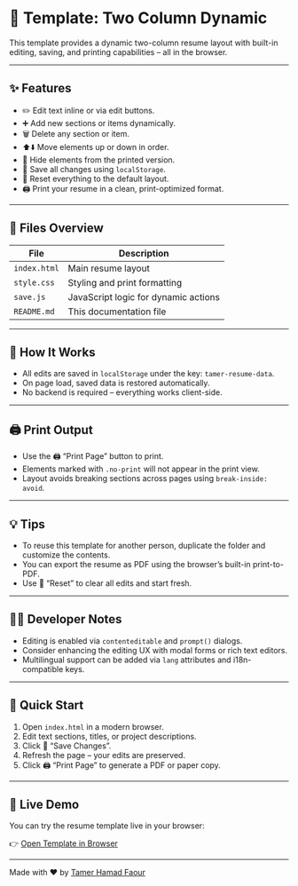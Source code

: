 # 📄 Template: Two Column Dynamic

This template provides a dynamic two-column resume layout with built-in editing, saving, and printing capabilities – all in the browser.

---

## ✨ Features

- ✏️ Edit text inline or via edit buttons.
- ➕ Add new sections or items dynamically.
- 🗑️ Delete any section or item.
- ⬆️⬇️ Move elements up or down in order.
- 🙈 Hide elements from the printed version.
- 💾 Save all changes using `localStorage`.
- 🧹 Reset everything to the default layout.
- 🖨️ Print your resume in a clean, print-optimized format.

---

## 📁 Files Overview

| File            | Description                          |
|-----------------|--------------------------------------|
| `index.html`    | Main resume layout                   |
| `style.css`     | Styling and print formatting         |
| `save.js`       | JavaScript logic for dynamic actions |
| `README.md`     | This documentation file              |

---

## 🧠 How It Works

- All edits are saved in `localStorage` under the key: `tamer-resume-data`.
- On page load, saved data is restored automatically.
- No backend is required – everything works client-side.

---

## 🖨️ Print Output

- Use the 🖨️ “Print Page” button to print.
- Elements marked with `.no-print` will not appear in the print view.
- Layout avoids breaking sections across pages using `break-inside: avoid`.

---

## 💡 Tips

- To reuse this template for another person, duplicate the folder and customize the contents.
- You can export the resume as PDF using the browser’s built-in print-to-PDF.
- Use 🧹 “Reset” to clear all edits and start fresh.

---

## 🧑‍💻 Developer Notes

- Editing is enabled via `contenteditable` and `prompt()` dialogs.
- Consider enhancing the editing UX with modal forms or rich text editors.
- Multilingual support can be added via `lang` attributes and i18n-compatible keys.

---

## 🧪 Quick Start

1. Open `index.html` in a modern browser.
2. Edit text sections, titles, or project descriptions.
3. Click 💾 “Save Changes”.
4. Refresh the page – your edits are preserved.
5. Click 🖨️ “Print Page” to generate a PDF or paper copy.

---

## 🔗 Live Demo

You can try the resume template live in your browser:

👉 [Open Template in Browser](https://tameronline.github.io/resume-templates/templates/two-column-dynamic/index.html)

---

Made with ❤️ by [Tamer Hamad Faour](https://github.com/TamerOnLine)

